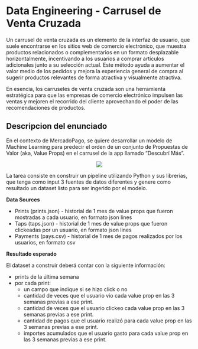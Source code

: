 # Data Engineering - Carrusel de Venta Cruzada  
Un carrusel de venta cruzada es un elemento de la interfaz de usuario, que suele encontrarse en los sitios web de comercio electrónico, que muestra productos relacionados o complementarios en un formato desplazable horizontalmente, incentivando a los usuarios a comprar artículos adicionales junto a su selección actual. Este método ayuda a aumentar el valor medio de los pedidos y mejora la experiencia general de compra al sugerir productos relevantes de forma atractiva y visualmente atractiva.

En esencia, los carruseles de venta cruzada son una herramienta estratégica para que las empresas de comercio electrónico impulsen las ventas y mejoren el recorrido del cliente aprovechando el poder de las recomendaciones de productos.

## Descripcion del enunciado

En el contexto de MercadoPago, se quiere desarrollar un modelo de Machine Learning para predecir el orden de un conjunto de Propuestas de Valor (aka, Value Props) en el carrusel de la app llamado “Descubrí Más”.

<div align="center">
 <img src="https://github.com/user-attachments/assets/af938d45-4fa8-465c-8898-76a9445bda84">
</div>  

La tarea consiste en construir un pipeline utilizando Python y sus librerías, que tenga como input 3 fuentes de datos diferentes y genere como resultado un dataset listo para ser ingerido por el modelo.   

**Data Sources**  
- Prints (prints.json) - historial de 1 mes de value props que fueron mostradas a cada usuario, en formato json lines
- Taps (taps.json) - historial de 1 mes de value props que fueron clickeadas por un usuario, en formato json lines 
- Payments (pays.csv) - historial de 1 mes de pagos realizados por los usuarios, en formato csv
 
**Resultado esperado**  

El dataset a construir deberá contar con la siguiente información:  

-   prints de la última semana
-   por cada print:
    -   un campo que indique si se hizo click o no 
    -   cantidad de veces que el usuario vio cada value prop en las 3 semanas previas a ese print.
    -   cantidad de veces que el usuario clickeo cada value prop en las 3 semanas previas a ese print.
    -   cantidad de pagos que el usuario realizó para cada value prop en las 3 semanas previas a ese print.
    -   importes acumulados que el usuario gasto para cada value prop en las 3 semanas previas a ese print.
